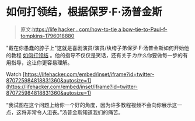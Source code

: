 # 如何打领结，根据保罗·F·汤普金斯

> 原文:[https://life hacker . com/how-to-tie a bow-tie-to-Paul-f-tompkins-1796018880](https://lifehacker.com/how-to-tie-a-bow-tie-according-to-paul-f-tompkins-1796018880)

"戴在你愚蠢的脖子上"这就是喜剧演员/演员/纨绔子弟保罗·F·汤普金斯如何开始他的教程 [如何打领结](https://twitter.com/midnight/status/870725984818831360) 。他的指导不仅仅是笑话，还有关于*为什么*你要做每一步的有用指导，这让你更容易理解。

Watch [https://lifehacker.com/embed/inset/iframe?id=twitter-870725984818831360&autosize=1](https://lifehacker.com/embed/inset/iframe?id=twitter-870725984818831360&autosize=1) 

“我试图在这个问题上给你一个好的角度，因为许多教程视频不会向你展示这一点，这将非常令人沮丧。”汤普金斯知道我们的痛苦。